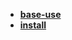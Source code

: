 * [**base-use**](/Note%20System/tool/anki/base-use/README)  
* [**install**](/Note%20System/tool/anki/install/README)  
